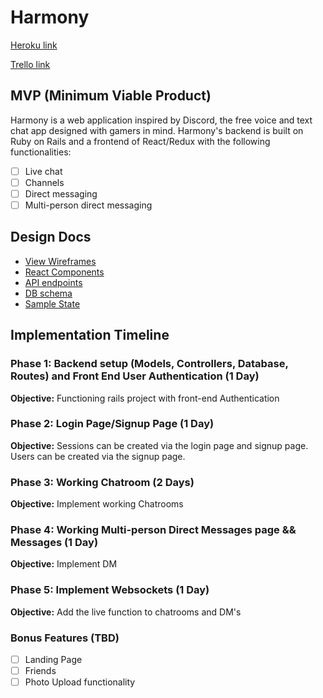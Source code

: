 # Harmony

[Heroku link][heroku]

[Trello link][trello]

[heroku]: http://this-chord.herokuapp.com/#/
[trello]: https://trello.com/b/SZSSTUUY/discord-clone

## MVP (Minimum Viable Product)

Harmony is a web application inspired by Discord, the free voice and text chat app designed with gamers in mind. Harmony's backend is built on Ruby on Rails and a frontend of React/Redux with the following functionalities:

- [ ] Live chat
- [ ] Channels
- [ ] Direct messaging
- [ ] Multi-person direct messaging

## Design Docs
* [View Wireframes][wireframes]
* [React Components][components]
* [API endpoints][api-endpoints]
* [DB schema][schema]
* [Sample State][sample-state]

[wireframes]: docs/wireframes
[components]: docs/components
[sample-state]: docs/sample_state.md
[api-endpoints]: docs/api-endpoints.md
[schema]: docs/schema.md

## Implementation Timeline

### Phase 1: Backend setup (Models, Controllers, Database, Routes) and Front End User Authentication (1 Day)

**Objective:** Functioning rails project with front-end Authentication

### Phase 2: Login Page/Signup Page (1 Day)

**Objective:** Sessions can be created via the login page and signup page. Users can be created via the signup page.

### Phase 3: Working Chatroom (2 Days)

**Objective:** Implement working Chatrooms

### Phase 4: Working Multi-person Direct Messages page && Messages (1 Day)

**Objective:** Implement DM

### Phase 5: Implement Websockets (1 Day)

**Objective:** Add the live function to chatrooms and DM's


### Bonus Features (TBD)

- [ ] Landing Page
- [ ] Friends
- [ ] Photo Upload functionality
